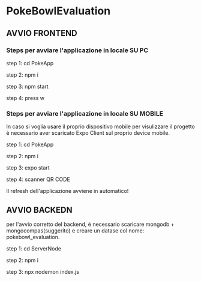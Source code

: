 # PokeBowlEvaluation

## AVVIO FRONTEND

### Steps per avviare l'applicazione in locale SU PC

step 1: cd PokeApp

step 2: npm i

step 3: npm start

step 4: press w


### Steps per avviare l'applicazione in locale SU MOBILE

In caso si voglia usare il proprio dispositivo mobile per visulizzare il progetto è necessario aver scaricato Expo Client sul proprio device mobile.

step 1: cd PokeApp

step 2: npm i

step 3: expo start

step 4: scanner QR CODE

Il refresh dell'applicazione avviene in automatico!

## AVVIO BACKEDN 
per l'avvio corretto del backend, è necessario scaricare mongodb + mongocompas(suggerito) e creare un datase col nome: pokebowl_evaluation.

step 1: cd ServerNode

step 2: npm i

step 3: npx nodemon index.js

